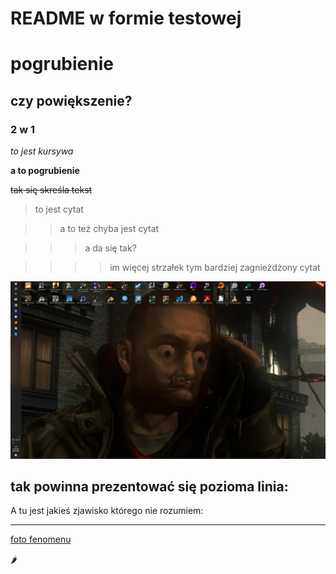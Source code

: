 # README w formie testowej

# pogrubienie
## czy powiększenie?
### 2 w 1

*to jest kursywa*

**a to pogrubienie**

~~tak się skreśla tekst~~

> to jest cytat

>> a to też chyba jest cytat

>>> a da się tak?

>>>> im więcej strzałek tym bardziej zagnieżdżony cytat

![teskt tutaj chyba powinien wyświetlać się jako link](./desktop.png "moja tapeta")

tak powinna prezentować się pozioma linia:
---

A tu jest jakieś zjawisko którego nie rozumiem:
___

[foto fenomenu](./fenomen.png "jak to działa?")


🌶️

